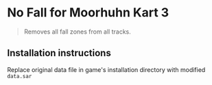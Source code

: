 # No Fall for Moorhuhn Kart 3

> Removes all fall zones from all tracks.

## Installation instructions

Replace original data file in game's installation directory with modified `data.sar`
